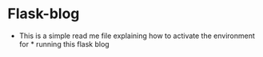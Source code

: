 # Flask-blog

* This is a simple read me file explaining how to activate the environment for * running this flask blog
